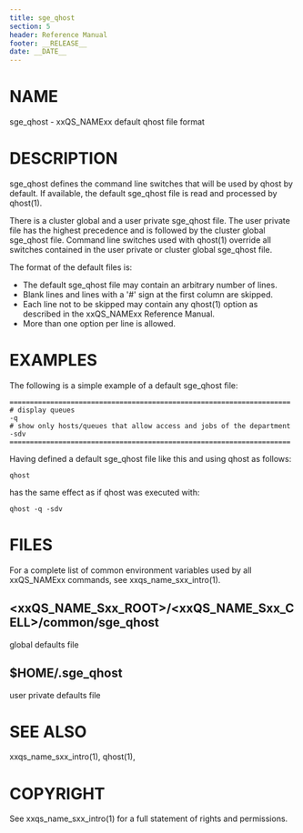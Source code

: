 ```yaml
---
title: sge_qhost
section: 5
header: Reference Manual
footer: __RELEASE__
date: __DATE__
---
```


# NAME

sge_qhost - xxQS_NAMExx default qhost file format

# DESCRIPTION

sge_qhost defines the command line switches that will be used by qhost by default. If available, the default sge_qhost file is read and processed by qhost(1).

There is a cluster global and a user private sge_qhost file. The user private file has the highest precedence and is followed by the cluster global sge_qhost file. Command line switches used with qhost(1) override all switches contained in the user private or cluster global sge_qhost file.

The format of the default files is:

* The default sge_qhost file may contain an arbitrary number of lines. 
* Blank lines and lines with a '#' sign at the first column are skipped. 
* Each line not to be skipped may contain any qhost(1) option as described in the xxQS_NAMExx Reference Manual. 
* More than one option per line is allowed.

# EXAMPLES

The following is a simple example of a default sge_qhost file:

    =====================================================================
    # display queues 
    -q
    # show only hosts/queues that allow access and jobs of the department
    -sdv
    =====================================================================

Having defined a default sge_qhost file like this and using qhost as follows:

    qhost

has the same effect as if qhost was executed with:

    qhost -q -sdv

# FILES

For a complete list of common environment variables used by all xxQS_NAMExx commands, see xxqs_name_sxx_intro(1).

## \<xxQS_NAME_Sxx_ROOT\>/\<xxQS_NAME_Sxx_CELL\>/common/sge_qhost
global defaults file
    
## $HOME/.sge_qhost
user private defaults file

# SEE ALSO

xxqs_name_sxx_intro(1), qhost(1), 

# COPYRIGHT

See xxqs_name_sxx_intro(1) for a full statement of rights and permissions.
